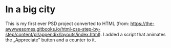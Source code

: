 # In a big city

This is my first ever PSD project converted to HTML (from: https://the-awwwesomes.gitbooks.io/html-css-step-by-step/content/pl/appendix/layouts/index.html). I added a script that animates the „Appreciate” button and a counter to it. 